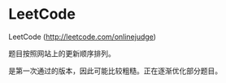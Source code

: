 LeetCode
========

LeetCode (http://leetcode.com/onlinejudge)

题目按照网站上的更新顺序排列。

是第一次通过的版本，因此可能比较粗糙。正在逐渐优化部分题目。
